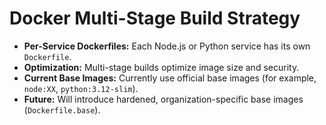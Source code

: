 # Docker Multi-Stage Build Strategy

* **Per-Service Dockerfiles:** Each Node.js or Python service has its own `Dockerfile`.
* **Optimization:** Multi-stage builds optimize image size and security.
* **Current Base Images:** Currently use official base images (for example, `node:XX`, `python:3.12-slim`).
* **Future:** Will introduce hardened, organization-specific base images (`Dockerfile.base`).
